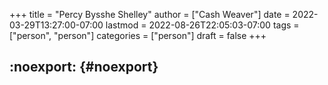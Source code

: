 +++
title = "Percy Bysshe Shelley"
author = ["Cash Weaver"]
date = 2022-03-29T13:27:00-07:00
lastmod = 2022-08-26T22:05:03-07:00
tags = ["person", "person"]
categories = ["person"]
draft = false
+++

## :noexport: {#noexport}
